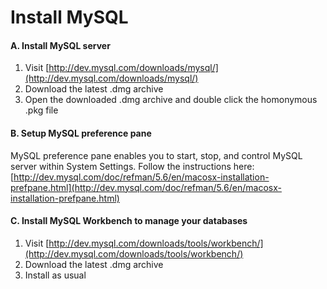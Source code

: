 # Install MySQL

#### A. Install MySQL server

1. Visit [http://dev.mysql.com/downloads/mysql/](http://dev.mysql.com/downloads/mysql/)
2. Download the latest .dmg archive
3. Open the downloaded .dmg archive and double click the homonymous .pkg file

#### B. Setup MySQL preference pane

MySQL preference pane enables you to start, stop, and control MySQL server within System Settings. Follow the instructions here: [http://dev.mysql.com/doc/refman/5.6/en/macosx-installation-prefpane.html](http://dev.mysql.com/doc/refman/5.6/en/macosx-installation-prefpane.html)

#### C. Install MySQL Workbench to manage your databases

1. Visit [http://dev.mysql.com/downloads/tools/workbench/](http://dev.mysql.com/downloads/tools/workbench/)
2. Download the latest .dmg archive
3. Install as usual

